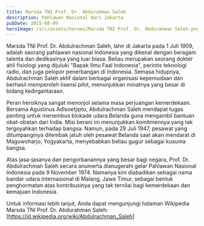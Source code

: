 ```yaml
---
title: Marsda TNI Prof. Dr. Abdurahman Saleh
description: Pahlawan Nasional dari Jakarta
pubDate: 2025-08-09
heroImage: /src/assets/heroes/Marsda TNI Prof. Dr. Abdurahman Saleh.png
---
```

Marsda TNI Prof. Dr. Abdulrachman Saleh, lahir di Jakarta pada 1 Juli 1909, adalah seorang pahlawan nasional Indonesia yang dikenal dengan beragam talenta dan dedikasinya yang luar biasa. Beliau merupakan seorang dokter ahli fisiologi yang dijuluki "Bapak Ilmu Faal Indonesia", perintis teknologi radio, dan juga pelopor penerbangan di Indonesia. Semasa hidupnya, Abdulrachman Saleh aktif dalam berbagai organisasi kepemudaan dan berhasil memperoleh lisensi pilot, menunjukkan minatnya yang besar di bidang kedirgantaraan.

Peran heroiknya sangat menonjol selama masa perjuangan kemerdekaan. Bersama Agustinus Adisoetjipto, Abdulrachman Saleh mendapat tugas penting untuk menembus blokade udara Belanda guna mengambil bantuan obat-obatan dari India. Misi berani ini menunjukkan komitmennya yang tak tergoyahkan terhadap bangsa. Namun, pada 29 Juli 1947, pesawat yang ditumpanginya ditembak jatuh oleh pesawat Belanda saat akan mendarat di Maguwoharjo, Yogyakarta, menyebabkan beliau gugur sebagai kusuma bangsa.

Atas jasa-jasanya dan pengorbanannya yang besar bagi negara, Prof. Dr. Abdulrachman Saleh secara anumerta dianugerahi gelar Pahlawan Nasional Indonesia pada 9 November 1974. Namanya kini diabadikan sebagai nama bandar udara internasional di Malang, Jawa Timur, sebagai bentuk penghormatan atas kontribusinya yang tak ternilai bagi kemerdekaan dan kemajuan Indonesia.

Untuk informasi lebih lanjut, Anda dapat mengunjungi halaman Wikipedia Marsda TNI Prof. Dr. Abdurahman Saleh: [https://id.wikipedia.org/wiki/Abdulrachman_Saleh]
